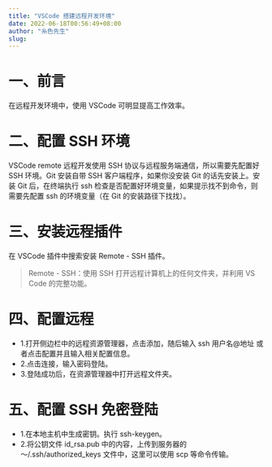 ```yaml
---
title: "VSCode 搭建远程开发环境"
date: 2022-06-18T00:56:49+08:00
author: "糸色先生"
slug: 
---
```


# 一、前言

在远程开发环境中，使用 VSCode 可明显提高工作效率。

# 二、配置 SSH 环境

VSCode remote 远程开发使用 SSH 协议与远程服务端通信，所以需要先配置好 SSH 环境。Git 安装自带 SSH 客户端程序，如果你没安装 Git 的话先安装上。安装 Git 后，在终端执行 ssh 检查是否配置好环境变量，如果提示找不到命令，则需要先配置 ssh 的环境变量（在 Git 的安装路径下找找）。

# 三、安装远程插件

在 VSCode 插件中搜索安装 Remote - SSH 插件。

> Remote - SSH：使用 SSH 打开远程计算机上的任何文件夹，并利用 VS Code 的完整功能。

# 四、配置远程

- 1.打开侧边栏中的远程资源管理器，点击添加，随后输入 ssh 用户名@地址 或者点击配置并且输入相关配置信息。  
- 2.点击连接，输入密码登陆。  
- 3.登陆成功后，在资源管理器中打开远程文件夹。

# 五、配置 SSH 免密登陆

- 1.在本地主机中生成密钥。执行 ssh-keygen。
- 2.将公钥文件 id_rsa.pub 中的内容，上传到服务器的 ～/.ssh/authorized_keys 文件中，这里可以使用 scp 等命令传输。

